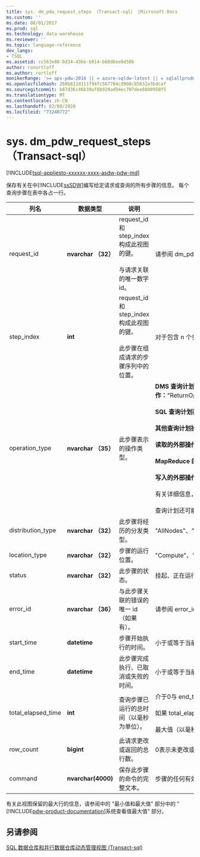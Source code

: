 ```yaml
---
title: sys. dm_pdw_request_steps （Transact-sql） |Microsoft Docs
ms.custom: ''
ms.date: 08/01/2017
ms.prod: sql
ms.technology: data-warehouse
ms.reviewer: ''
ms.topic: language-reference
dev_langs:
- TSQL
ms.assetid: cc563e88-0d34-436e-b914-b60d6ee0d50b
author: ronortloff
ms.author: rortloff
monikerRange: '>= aps-pdw-2016 || = azure-sqldw-latest || = sqlallproducts-allversions'
ms.openlocfilehash: 260b822d111f94fc567704cd908cb5632e3bdcaf
ms.sourcegitcommit: b87d36c46b39af8b929ad94ec707dee8800950f5
ms.translationtype: MT
ms.contentlocale: zh-CN
ms.lasthandoff: 02/08/2020
ms.locfileid: "73240772"
---
```

# <a name="sysdm_pdw_request_steps-transact-sql"></a>sys. dm_pdw_request_steps （Transact-sql）
[!INCLUDE[tsql-appliesto-xxxxxx-xxxx-asdw-pdw-md](../../includes/tsql-appliesto-xxxxxx-xxxx-asdw-pdw-md.md)]

  保存有关在中[!INCLUDE[ssSDW](../../includes/sssdw-md.md)]编写给定请求或查询的所有步骤的信息。 每个查询步骤在表中各占一行。  
  
|列名|数据类型|说明|范围|  
|-----------------|---------------|-----------------|-----------|  
|request_id|**nvarchar （32）**|request_id 和 step_index 构成此视图的键。<br /><br /> 与请求关联的唯一数字 id。|请参阅 dm_pdw_exec_requests sys.databases 中的 request_id [&#40;transact-sql&#41;](../../relational-databases/system-dynamic-management-views/sys-dm-pdw-exec-requests-transact-sql.md)。|  
|step_index|**int**|request_id 和 step_index 构成此视图的键。<br /><br /> 此步骤在组成请求的步骤序列中的位置。|对于包含 n 个步骤的请求，为0到（n-1）。|  
|operation_type|**nvarchar （35）**|此步骤表示的操作类型。|**DMS 查询计划操作：**"ReturnOperation"、"PartitionMoveOperation"、"MoveOperation"、"BroadcastMoveOperation"、"ShuffleMoveOperation"、"TrimMoveOperation"、"CopyOperation"、"DistributeReplicatedTableMoveOperation"<br /><br /> **SQL 查询计划操作：**"OnOperation"、"RemoteOperation"<br /><br /> **其他查询计划操作：**'MetaDataCreateOperation', 'RandomIDOperation'<br /><br /> **读取的外部操作：**'HadoopShuffleOperation', 'HadoopRoundRobinOperation', 'HadoopBroadcastOperation'<br /><br /> **MapReduce 的外部操作：**'HadoopJobOperation', 'HdfsDeleteOperation'<br /><br /> **写入的外部操作：**'ExternalExportDistributedOperation', 'ExternalExportReplicatedOperation', 'ExternalExportControlOperation'<br /><br /> 有关详细信息，请参阅中的[!INCLUDE[pdw-product-documentation](../../includes/pdw-product-documentation-md.md)]"了解查询计划"。 <br /><br />  查询计划还可能会受数据库设置的影响。  有关详细信息，请参阅[ALTER DATABASE SET 选项](https://docs.microsoft.com/sql/t-sql/statements/alter-database-transact-sql-set-options?toc=/azure/sql-data-warehouse/toc.json&bc=/azure/sql-data-warehouse/breadcrumb/toc.json&view=azure-sqldw-latest)。|  
|distribution_type|**nvarchar （32）**|此步骤将经历的分发类型。|"AllNodes"、"AllDistributions"、"AllComputeNodes"、"ComputeNode"、"分发"、"SubsetNodes"、"SubsetDistributions"、"未指定"|  
|location_type|**nvarchar （32）**|步骤的运行位置。|"Compute"、"Control"、"DMS"|  
|status|**nvarchar （32）**|此步骤的状态。|挂起、正在运行、已完成、失败、UndoFailed、PendingCancel、已取消、已中止|  
|error_id|**nvarchar （36）**|与此步骤关联的错误的唯一 id （如果有）。|请参阅 error_id [dm_pdw_errors &#40;transact-sql&#41;](../../relational-databases/system-dynamic-management-views/sys-dm-pdw-errors-transact-sql.md)。 如果未发生错误，则为 NULL。|  
|start_time|**datetime**|步骤开始执行的时间。|小于或等于当前时间，大于或等于此步骤所属的查询 end_compile_time。 有关查询的详细信息，请参阅[&#40;transact-sql&#41;dm_pdw_exec_requests ](../../relational-databases/system-dynamic-management-views/sys-dm-pdw-exec-requests-transact-sql.md)。|  
|end_time|**datetime**|此步骤完成执行、已取消或失败的时间。|小于或等于当前时间，大于或等于 start_time。 对于当前正在执行或已排队的步骤，将设置为 NULL。|  
|total_elapsed_time|**int**|查询步骤已运行的总时间（以毫秒为单位）。|介于0与 end_time 与 start_time 之间的差异。 对于排队步骤，为0。<br /><br /> 如果 total_elapsed_time 超过整数的最大值，则 total_elapsed_time 将继续作为最大值。 此条件将生成警告 "已超过最大值。"<br /><br /> 最大值（以毫秒为单位）等效于24.8 天。|  
|row_count|**bigint**|此请求更改或返回的总行数。|0表示未更改或返回数据的步骤。 否则，受影响的行数。|  
|command|**nvarchar(4000)**|保存此步骤的命令的完整文本。|步骤的任何有效请求字符串。 如果操作的类型为 MetaDataCreateOperation，则为 NULL。 如果长度超过4000个字符，则截断。|  
  
 有关此视图保留的最大行的信息，请参阅中的 "最小值和最大值" 部分中的 " [!INCLUDE[pdw-product-documentation](../../includes/pdw-product-documentation-md.md)]系统查看值最大值" 部分。  
  
## <a name="see-also"></a>另请参阅  
 [SQL 数据仓库和并行数据仓库动态管理视图 &#40;Transact-sql&#41;](../../relational-databases/system-dynamic-management-views/sql-and-parallel-data-warehouse-dynamic-management-views.md)  
  
  
